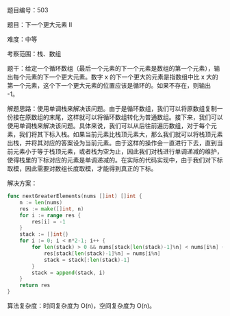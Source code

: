 题目编号：503

题目：下一个更大元素 II

难度：中等

考察范围：栈、数组

题干：给定一个循环数组（最后一个元素的下一个元素是数组的第一个元素），输出每个元素的下一个更大元素。数字 x 的下一个更大的元素是指数组中比 x 大的第一个元素，这个下一个更大元素的位置应该是循环的。如果不存在，则输出 -1。

解题思路：使用单调栈来解决该问题。由于是循环数组，我们可以将原数组复制一份接在原数组的末尾，这样就可以将循环数组转化为普通数组。接下来，我们可以使用单调栈来解决该问题。具体来说，我们可以从后往前遍历数组，对于每个元素，我们将其下标入栈。如果当前元素比栈顶元素大，那么我们就可以将栈顶元素出栈，并将其对应的答案设为当前元素。由于这样的操作会一直进行下去，直到当前元素小于等于栈顶元素，或者栈为空为止，因此我们对栈进行单调递减的维护，使得栈里的下标对应的元素是单调递减的。在实际的代码实现中，由于我们对下标取模，因此需要对数组长度取模，才能得到真正的下标。

解决方案：

```go
func nextGreaterElements(nums []int) []int {
    n := len(nums)
    res := make([]int, n)
    for i := range res {
        res[i] = -1
    }
    stack := []int{}
    for i := 0; i < n*2-1; i++ {
        for len(stack) > 0 && nums[stack[len(stack)-1]%n] < nums[i%n] {
            res[stack[len(stack)-1]%n] = nums[i%n]
            stack = stack[:len(stack)-1]
        }
        stack = append(stack, i)
    }
    return res
}
```

算法复杂度：时间复杂度为 O(n)，空间复杂度为 O(n)。